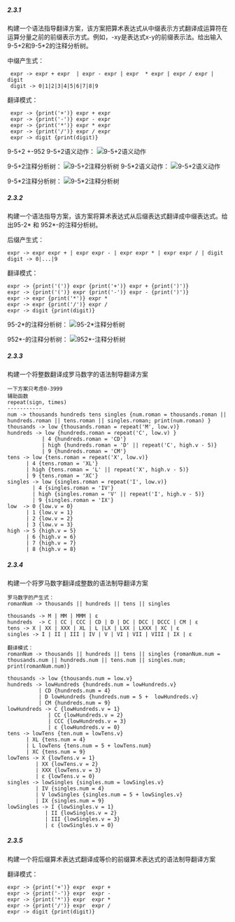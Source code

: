 ##### 2.3.1
  构建一个语法指导翻译方案，该方案把算术表达式从中缀表示方式翻译成运算符在运算分量之前的前缀表示方式。例如，-xy是表达式x-y的前缀表示法。给出输入9-5+2和9-5*2的注释分析树。

 中缀产生式：
 ````
  expr -> expr + expr  | expr - expr | expr  * expr | expr / expr | digit
  digit -> 0|1|2|3|4|5|6|7|8|9 
 ````

 翻译模式：
 ````
  expr -> {print('+')} expr + expr
  expr -> {print('-')} expr - expr
  expr -> {print('*')} expr * expr
  expr -> {print('/')} expr / expr
  expr -> digit {print(digit)}
 ````
9-5+2  +-952
9-5+2语义动作：
![9-5+2语义动作](../images/2.3.1-1.1.jpg)

9-5+2注释分析树：
![9-5+2注释分析树](../images/2.3.1-1.2.jpg)
9-5*2语义动作：
![9-5+2语义动作](../images/2.3.1-2.1.jpg)

9-5*2注释分析树：
![9-5*2注释分析树](../images/2.3.1-2.2.svg)

##### 2.3.2 
  构建一个语法指导方案，该方案将算术表达式从后缀表达式翻译成中缀表达式。给出95-2* 和 952*-的注释分析树。

  后缀产生式：
  ````
  expr -> expr expr + | expr expr - | expr expr * | expr expr / | digit
  digit -> 0|...|9
  ````
  翻译模式：
  ````
  expr -> {print('(')} expr {print('+')} expr + {print(')')}
  expr -> {print('(')} expr {print('-')} expr - {print(')')}
  expr -> expr {print('*')} expr *
  expr -> expr {print('/')} expr /
  expr -> digit {print(digit)}
  ````
  95-2*的注释分析树：
  ![95-2*注释分析树](../images/2.3.2-1.1.svg)

  952*-的注释分析树：
  ![952*-注释分析树](../images/2.3.2-1.2.svg)

  ##### 2.3.3
  构建一个将整数翻译成罗马数字的语法制导翻译方案
  ````
  一下方案只考虑0-3999
  辅助函数
  repeat(sign, times)
  -----------
  num -> thousands hundreds tens singles {num.roman = thousands.roman || hundreds.roman || tens.roman || singles.roman; print(num.roman) }
  thousands -> low {thousands.roman = repeat('M', low.v)}
  hundreds -> low {hundreds.roman = repeat('C', low.v) }
             | 4 {hundreds.roman = 'CD'} 
             | high {hundreds.roman = 'D' || repeat('C', high.v - 5)}
             | 9 {hundreds.roman = 'CM'}
  tens -> low {tens.roman = repeat('X', low.v)}
        | 4 {tens.roman = 'XL'}
        | high {tens.roman = 'L' || repeat('X', high.v - 5)}
        | 9 {tens.roman = 'XC'}
  singles -> low {singles.roman = repeat('I', low.v)}
          | 4 {singles.roman = 'IV'}
          | high {singles.roman = 'V' || repeat('I', high.v - 5)}
          | 9 {singles.roman = 'IX'}
  low  -> 0 {low.v = 0}
        | 1 {low.v = 1}
        | 2 {low.v = 2}
        | 3 {low.v = 3}
  high -> 5 {high.v = 5}
        | 6 {high.v = 6}
        | 7 {high.v = 7}
        | 8 {high.v = 8}
  ````

  ##### 2.3.4
  构建一个将罗马数字翻译成整数的语法制导翻译方案
  ````
  罗马数字的产生式：
  romanNum -> thousands || hundreds || tens || singles

  thousands -> M | MM | MMM | ε
  hundreds  -> C | CC | CCC | CD | D | DC | DCC | DCCC | CM | ε
  tens -> X | XX | XXX | XL | L |LX | LXX | LXXX | XC | ε
  singles -> I | II | III | IV | V | VI | VII | VIII | IX | ε

  翻译模式：
  romanNum -> thousands || hundreds || tens || singles {romanNum.num = thousands.num || hundreds.num || tens.num || singles.num; print(romanNum.num)}

  thousands -> low {thousands.num = low.v}
  hundreds -> lowHundreds {hundreds.num = lowHundreds.v}
            | CD {hundreds.num = 4}
            | D lowHundreds {hundreds.num = 5 +  lowHundreds.v}
            | CM {hundreds.num = 9}
  lowHundreds -> C {lowHundreds.v = 1}
               | CC {lowHundreds.v = 2}
               | CCC {lowHundreds.v = 3}
               | ε {lowHundreds.v = 0}
  tens -> lowTens {ten.num = lowTens.v}
        | XL {tens.num = 4}
        | L lowTens {tens.num = 5 + lowTens.num}
        | XC {tens.num = 9}
  lowTens -> X {lowTens.v = 1}
           | XX {lowTens.v = 2}
           | XXX {lowTens.v = 3}
           | ε {lowTens.v = 0}
  singles -> lowSingles {singles.num = lowSingles.v}
           | IV {singles.num = 4}
           | V lowSingles {singles.num = 5 + lowSingles.v}
           | IX {singles.num = 9}
  lowSingles -> I {lowSingles.v = 1}
              | II {lowSingles.v = 2}
              | III {lowSingles.v = 3}
              | ε {lowSingles.v = 0}
  ````

  ##### 2.3.5
  构建一个将后缀算术表达式翻译成等价的前缀算术表达式的语法制导翻译方案

  翻译模式：
  ````
  expr -> {print('+')} expr  expr + 
  expr -> {print('-')} expr  expr - 
  expr -> {print('*')} expr  expr * 
  expr -> {print('/')} expr  expr / 
  expr -> digit {print(digit)}
  ````
  


